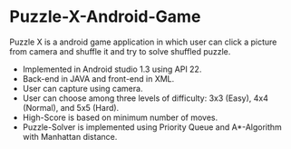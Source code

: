 # Puzzle-X-Android-Game

Puzzle X is a android game application in which user can click a picture from camera and shuffle it and try to solve shuffled puzzle.
<br>
<ul>
<li>Implemented in Android studio 1.3 using API 22. </li>
<li>Back-end in JAVA and front-end in XML.</li>
<li> User can capture using camera.</li>
<li> User can choose among three levels of difficulty: 3x3 (Easy), 4x4
(Normal), and 5x5 (Hard).</li>
<li> High-Score is based on minimum number of moves.</li>
<li> Puzzle-Solver is implemented using Priority Queue and A*-Algorithm with
Manhattan distance.</li>
</ul>
